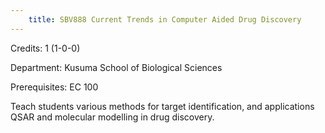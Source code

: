 ```yaml
---
    title: SBV888 Current Trends in Computer Aided Drug Discovery
---
```

Credits: 1 (1-0-0)

Department: Kusuma School of Biological Sciences

Prerequisites: EC 100

Teach students various methods for target identification, and applications QSAR and molecular modelling in drug discovery.